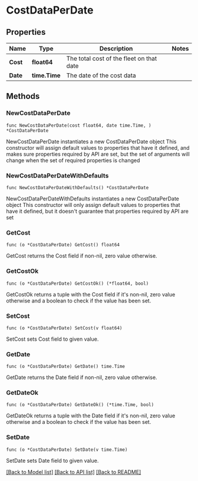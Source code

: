 # CostDataPerDate

## Properties

Name | Type | Description | Notes
------------ | ------------- | ------------- | -------------
**Cost** | **float64** | The total cost of the fleet on that date | 
**Date** | **time.Time** | The date of the cost data | 

## Methods

### NewCostDataPerDate

`func NewCostDataPerDate(cost float64, date time.Time, ) *CostDataPerDate`

NewCostDataPerDate instantiates a new CostDataPerDate object
This constructor will assign default values to properties that have it defined,
and makes sure properties required by API are set, but the set of arguments
will change when the set of required properties is changed

### NewCostDataPerDateWithDefaults

`func NewCostDataPerDateWithDefaults() *CostDataPerDate`

NewCostDataPerDateWithDefaults instantiates a new CostDataPerDate object
This constructor will only assign default values to properties that have it defined,
but it doesn't guarantee that properties required by API are set

### GetCost

`func (o *CostDataPerDate) GetCost() float64`

GetCost returns the Cost field if non-nil, zero value otherwise.

### GetCostOk

`func (o *CostDataPerDate) GetCostOk() (*float64, bool)`

GetCostOk returns a tuple with the Cost field if it's non-nil, zero value otherwise
and a boolean to check if the value has been set.

### SetCost

`func (o *CostDataPerDate) SetCost(v float64)`

SetCost sets Cost field to given value.


### GetDate

`func (o *CostDataPerDate) GetDate() time.Time`

GetDate returns the Date field if non-nil, zero value otherwise.

### GetDateOk

`func (o *CostDataPerDate) GetDateOk() (*time.Time, bool)`

GetDateOk returns a tuple with the Date field if it's non-nil, zero value otherwise
and a boolean to check if the value has been set.

### SetDate

`func (o *CostDataPerDate) SetDate(v time.Time)`

SetDate sets Date field to given value.



[[Back to Model list]](../README.md#documentation-for-models) [[Back to API list]](../README.md#documentation-for-api-endpoints) [[Back to README]](../README.md)


